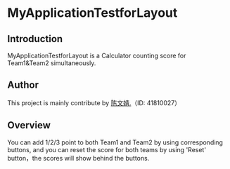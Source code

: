# MyApplicationTestforLayout
## Introduction
MyApplicationTestforLayout is a Calculator counting score for Team1&Team2 simultaneously.
## Author
This project is mainly contribute by [陈文婧.](https://github.com/ChenWenjing2000)（ID: 41810027）
## Overview
You can add 1/2/3 point to both Team1 and Team2 by using corresponding buttons, and you can reset the score for both teams by using 'Reset' button，the scores will show behind the buttons.